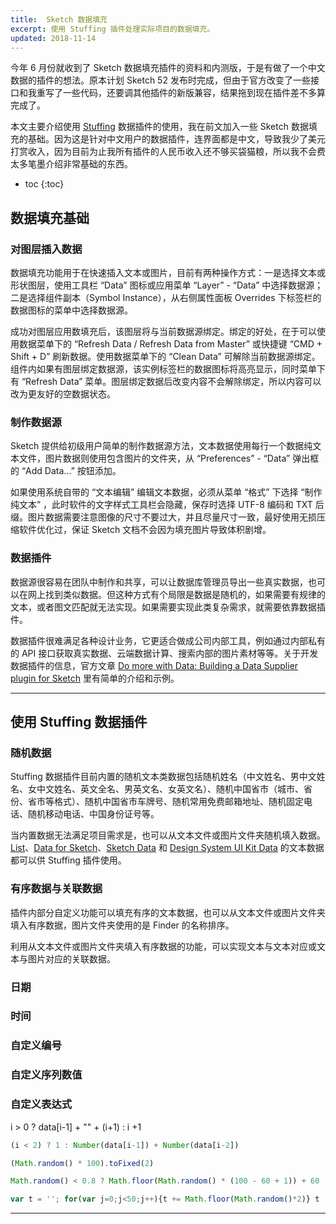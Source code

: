 ```yaml
---
title:  Sketch 数据填充
excerpt: 使用 Stuffing 插件处理实际项目的数据填充。
updated: 2018-11-14
---
```


今年 6 月份就收到了 Sketch 数据填充插件的资料和内测版，于是有做了一个中文数据的插件的想法。原本计划 Sketch 52 发布时完成，但由于官方改变了一些接口和我重写了一些代码，还要调其他插件的新版兼容，结果拖到现在插件差不多算完成了。

本文主要介绍使用 [Stuffing](https://github.com/Ashung/Sketch-Stuffing) 数据插件的使用，我在前文加入一些 Sketch 数据填充的基础。因为这是针对中文用户的数据插件，连界面都是中文，导致我少了美元打赏收入，因为目前为止我所有插件的人民币收入还不够买袋猫粮，所以我不会费太多笔墨介绍非常基础的东西。

* toc
{:toc}

## 数据填充基础

### 对图层插入数据

数据填充功能用于在快速插入文本或图片，目前有两种操作方式：一是选择文本或形状图层，使用工具栏 “Data” 图标或应用菜单 “Layer” - “Data” 中选择数据源；二是选择组件副本（Symbol Instance），从右侧属性面板 Overrides 下标签栏的数据图标的菜单中选择数据源。

成功对图层应用数填充后，该图层将与当前数据源绑定。绑定的好处，在于可以使用数据菜单下的 “Refresh Data / Refresh Data from Master” 或快捷键 “CMD + Shift + D” 刷新数据。使用数据菜单下的 “Clean Data” 可解除当前数据源绑定。组件内如果有图层绑定数据源，该实例标签栏的数据图标将高亮显示，同时菜单下有 “Refresh Data” 菜单。图层绑定数据后改变内容不会解除绑定，所以内容可以改为更友好的空数据状态。

### 制作数据源

Sketch 提供给初级用户简单的制作数据源方法，文本数据使用每行一个数据纯文本文件，图片数据则使用包含图片的文件夹，从 “Preferences” - “Data” 弹出框的 “Add Data...” 按钮添加。

如果使用系统自带的 “文本编辑” 编辑文本数据，必须从菜单 “格式” 下选择 “制作纯文本” ，此时软件的文字样式工具栏会隐藏，保存时选择 UTF-8 编码和 TXT 后缀。图片数据需要注意图像的尺寸不要过大，并且尽量尺寸一致，最好使用无损压缩软件优化过，保证 Sketch 文档不会因为填充图片导致体积剧增。

### 数据插件

数据源很容易在团队中制作和共享，可以让数据库管理员导出一些真实数据，也可以在网上找到类似数据。但这种方式有个局限是数据是随机的，如果需要有规律的文本，或者图文匹配就无法实现。如果需要实现此类复杂需求，就需要依靠数据插件。

数据插件很难满足各种设计业务，它更适合做成公司内部工具，例如通过内部私有的 API 接口获取真实数据、云端数据计算、搜索内部的图片素材等等。关于开发数据插件的信息，官方文章 [Do more with Data: Building a Data Supplier plugin for Sketch](https://blog.sketchapp.com/do-more-with-data-2b765e870e4f) 里有简单的介绍和示例。

------

## 使用 Stuffing 数据插件

### 随机数据

Stuffing 数据插件目前内置的随机文本类数据包括随机姓名（中文姓名、男中文姓名、女中文姓名、英文全名、男英文名、女英文名）、随机中国省市（城市、省份、省市等格式）、随机中国省市车牌号、随机常用免费邮箱地址、随机固定电话、随机移动电话、中国身份证号等。

当内置数据无法满足项目需求是，也可以从文本文件或图片文件夹随机填入数据。[List](https://github.com/listsfordesign/Lists)、[Data for Sketch](https://github.com/eyals/data-for-sketch)、[Sketch Data](https://github.com/ivomynttinen/sketch-data) 和 [Design System UI Kit Data](https://github.com/salesforce-ux/design-system-ui-kit-data) 的文本数据都可以供 Stuffing 插件使用。

### 有序数据与关联数据

插件内部分自定义功能可以填充有序的文本数据，也可以从文本文件或图片文件夹填入有序数据，图片文件夹使用的是 Finder 的名称排序。

利用从文本文件或图片文件夹填入有序数据的功能，可以实现文本与文本对应或文本与图片对应的关联数据。

### 日期

### 时间

### 自定义编号

### 自定义序列数值

### 自定义表达式

i > 0 ? data[i-1] + "" + (i+1) : i +1

```javascript
(i < 2) ? 1 : Number(data[i-1]) + Number(data[i-2])
```



```javascript
(Math.random() * 100).toFixed(2)
```



```javascript
Math.random() < 0.8 ? Math.floor(Math.random() * (100 - 60 + 1)) + 60 : Math.floor(Math.random() * 59)
```



```javascript
var t = ''; for(var j=0;j<50;j++){t += Math.floor(Math.random()*2)} t
```



----


